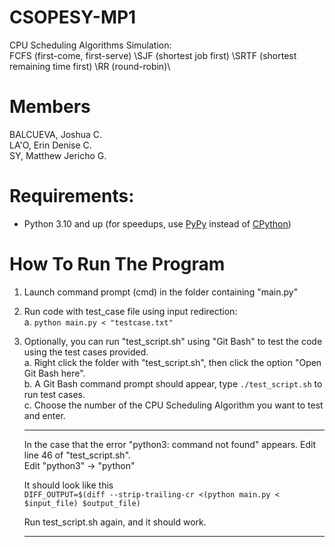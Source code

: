 # CSOPESY-MP1
CPU Scheduling Algorithms Simulation:\
FCFS (first-come, first-serve) \SJF (shortest job first) \SRTF (shortest remaining time first) \RR (round-robin)\

# Members
BALCUEVA, Joshua C.\
LA'O, Erin Denise C.\
SY, Matthew Jericho G.

# Requirements:
- Python 3.10 and up (for speedups, use [PyPy](https://www.pypy.org/) instead of [CPython](https://www.python.org/))

# How To Run The Program

1. Launch command prompt (cmd) in the folder containing "main.py"
2. Run code with test_case file using input redirection: \
    a. `python main.py < "testcase.txt"`

3. Optionally, you can run "test_script.sh" using "Git Bash" to test the code using the test cases provided.\
    a. Right click the folder with "test_script.sh", then click the option "Open Git Bash here". \
    b. A Git Bash command prompt should appear, type `./test_script.sh` to run test cases.\
    c. Choose the number of the CPU Scheduling Algorithm you want to test and enter. 
    
    *****
    In the case that the error "python3: command not found" appears. Edit line 46 of "test_script.sh". \
    Edit "python3" -> "python" 

    It should look like this \
    `DIFF_OUTPUT=$(diff --strip-trailing-cr <(python main.py < $input_file) $output_file)`

    Run test_script.sh again, and it should work.
    *****